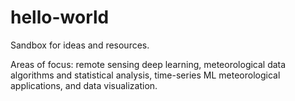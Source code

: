 # hello-world
Sandbox for ideas and resources. 

Areas of focus: remote sensing deep learning, meteorological data algorithms and statistical analysis, time-series ML meteorological applications, and data visualization.
